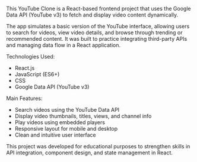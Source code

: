 This YouTube Clone is a React-based frontend project that uses the Google Data API (YouTube v3) to fetch and display video content dynamically.

The app simulates a basic version of the YouTube interface, allowing users to search for videos, view video details, and browse through trending or recommended content. It was built to practice integrating third-party APIs and managing data flow in a React application.

Technologies Used:
- React.js
- JavaScript (ES6+)
- CSS
- Google Data API (YouTube v3)

Main Features:
- Search videos using the YouTube Data API
- Display video thumbnails, titles, views, and channel info
- Play videos using embedded players
- Responsive layout for mobile and desktop
- Clean and intuitive user interface

This project was developed for educational purposes to strengthen skills in API integration, component design, and state management in React.
